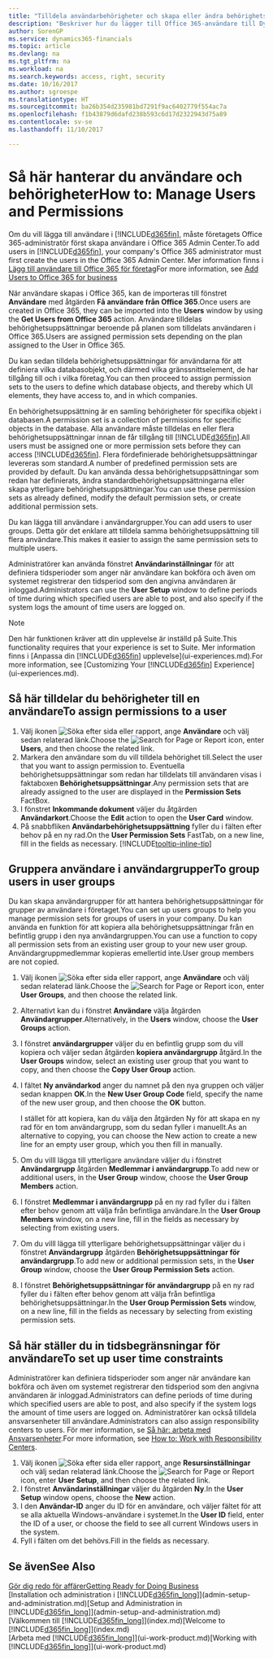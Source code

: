 ```yaml
---
title: "Tilldela användarbehörigheter och skapa eller ändra behörighetsgrupper | Microsoft Docs"
description: "Beskriver hur du lägger till Office 365-användare till Dynamics 365 Business edition och tilldelar dem behörigheter, åtkomstbehörigheter och säkerhetsinställningar."
author: SorenGP
ms.service: dynamics365-financials
ms.topic: article
ms.devlang: na
ms.tgt_pltfrm: na
ms.workload: na
ms.search.keywords: access, right, security
ms.date: 10/16/2017
ms.author: sgroespe
ms.translationtype: HT
ms.sourcegitcommit: ba26b354d235981bd7291f9ac6402779f554ac7a
ms.openlocfilehash: f1b43879d6dafd238b593c6d17d2322943d75a89
ms.contentlocale: sv-se
ms.lasthandoff: 11/10/2017

---
```

# <a name="how-to-manage-users-and-permissions"></a><span data-ttu-id="8ad72-103">Så här hanterar du användare och behörigheter</span><span class="sxs-lookup"><span data-stu-id="8ad72-103">How to: Manage Users and Permissions</span></span>
<span data-ttu-id="8ad72-104">Om du vill lägga till användare i [!INCLUDE[d365fin](includes/d365fin_md.md)], måste företagets Office 365-administratör först skapa användare i Office 365 Admin Center.</span><span class="sxs-lookup"><span data-stu-id="8ad72-104">To add users in [!INCLUDE[d365fin](includes/d365fin_md.md)], your company's Office 365 administrator must first create the users in the Office 365 Admin Center.</span></span> <span data-ttu-id="8ad72-105">Mer information finns i [Lägg till användare till Office 365 för företag](https://support.office.com/en-us/article/Add-users-to-Office-365-for-business-435ccec3-09dd-4587-9ebd-2f3cad6bc2bc)</span><span class="sxs-lookup"><span data-stu-id="8ad72-105">For more information, see [Add Users to Office 365 for business](https://support.office.com/en-us/article/Add-users-to-Office-365-for-business-435ccec3-09dd-4587-9ebd-2f3cad6bc2bc)</span></span>

<span data-ttu-id="8ad72-106">När användare skapas i Office 365, kan de importeras till fönstret **Användare** med åtgärden **Få användare från Office 365**.</span><span class="sxs-lookup"><span data-stu-id="8ad72-106">Once users are created in Office 365, they can be imported into the **Users** window by using the **Get Users from Office 365** action.</span></span> <span data-ttu-id="8ad72-107">Användare tilldelas behörighetsuppsättningar beroende på planen som tilldelats användaren i Office 365.</span><span class="sxs-lookup"><span data-stu-id="8ad72-107">Users are assigned permission sets depending on the plan assigned to the User in Office 365.</span></span>

<span data-ttu-id="8ad72-108">Du kan sedan tilldela behörighetsuppsättningar för användarna för att definiera vilka databasobjekt, och därmed vilka gränssnittselement, de har tillgång till och i vilka företag.</span><span class="sxs-lookup"><span data-stu-id="8ad72-108">You can then proceed to assign permission sets to the users to define which database objects, and thereby which UI elements, they have access to, and in which companies.</span></span>

<span data-ttu-id="8ad72-109">En behörighetsuppsättning är en samling behörigheter för specifika objekt i databasen.</span><span class="sxs-lookup"><span data-stu-id="8ad72-109">A permission set is a collection of permissions for specific objects in the database.</span></span> <span data-ttu-id="8ad72-110">Alla användare måste tilldelas en eller flera behörighetsuppsättningar innan de får tillgång till [!INCLUDE[d365fin](includes/d365fin_md.md)].</span><span class="sxs-lookup"><span data-stu-id="8ad72-110">All users must be assigned one or more permission sets before they can access [!INCLUDE[d365fin](includes/d365fin_md.md)].</span></span> <span data-ttu-id="8ad72-111">Flera fördefinierade behörighetsuppsättningar levereras som standard.</span><span class="sxs-lookup"><span data-stu-id="8ad72-111">A number of predefined permission sets are provided by default.</span></span> <span data-ttu-id="8ad72-112">Du kan använda dessa behörighetsuppsättningar som redan har definierats, ändra standardbehörighetsuppsättningarna eller skapa ytterligare behörighetsuppsättningar.</span><span class="sxs-lookup"><span data-stu-id="8ad72-112">You can use these permission sets as already defined, modify the default permission sets, or create additional permission sets.</span></span>

<span data-ttu-id="8ad72-113">Du kan lägga till användare i användargrupper.</span><span class="sxs-lookup"><span data-stu-id="8ad72-113">You can add users to user groups.</span></span> <span data-ttu-id="8ad72-114">Detta gör det enklare att tilldela samma behörighetsuppsättning till flera användare.</span><span class="sxs-lookup"><span data-stu-id="8ad72-114">This makes it easier to assign the same permission sets to multiple users.</span></span>

<span data-ttu-id="8ad72-115">Administratörer kan använda fönstret **Användarinställningar** för att definiera tidsperioder som anger när användare kan bokföra och även om systemet registrerar den tidsperiod som den angivna användaren är inloggad.</span><span class="sxs-lookup"><span data-stu-id="8ad72-115">Administrators can use the **User Setup** window to define periods of time during which specified users are able to post, and also specify if the system logs the amount of time users are logged on.</span></span>

> [!NOTE]  
>   <span data-ttu-id="8ad72-116">Den här funktionen kräver att din upplevelse är inställd på Suite.</span><span class="sxs-lookup"><span data-stu-id="8ad72-116">This functionality requires that your experience is set to Suite.</span></span> <span data-ttu-id="8ad72-117">Mer information finns i [Anpassa din [!INCLUDE[d365fin](includes/d365fin_md.md)] upplevelse](ui-experiences.md).</span><span class="sxs-lookup"><span data-stu-id="8ad72-117">For more information, see [Customizing Your [!INCLUDE[d365fin](includes/d365fin_md.md)] Experience](ui-experiences.md).</span></span>

## <a name="to-assign-permissions-to-a-user"></a><span data-ttu-id="8ad72-118">Så här tilldelar du behörigheter till en användare</span><span class="sxs-lookup"><span data-stu-id="8ad72-118">To assign permissions to a user</span></span>
1. <span data-ttu-id="8ad72-119">Välj ikonen ![Söka efter sida eller rapport](media/ui-search/search_small.png "ikonen Söka efter sida eller rapport"), ange **Användare** och välj sedan relaterad länk.</span><span class="sxs-lookup"><span data-stu-id="8ad72-119">Choose the ![Search for Page or Report](media/ui-search/search_small.png "Search for Page or Report icon") icon, enter **Users**, and then choose the related link.</span></span>
2. <span data-ttu-id="8ad72-120">Markera den användare som du vill tilldela behörighet till.</span><span class="sxs-lookup"><span data-stu-id="8ad72-120">Select the user that you want to assign permission to.</span></span>
<span data-ttu-id="8ad72-121">Eventuella behörighetsuppsättningar som redan har tilldelats till användaren visas i faktaboxen **Behörighetsuppsättningar**.</span><span class="sxs-lookup"><span data-stu-id="8ad72-121">Any permission sets that are already assigned to the user are displayed in the **Permission Sets** FactBox.</span></span>
3. <span data-ttu-id="8ad72-122">I fönstret **Inkommande dokument** väljer du åtgärden **Användarkort**.</span><span class="sxs-lookup"><span data-stu-id="8ad72-122">Choose the **Edit** action to open the **User Card** window.</span></span>
4. <span data-ttu-id="8ad72-123">På snabbfliken **Användarbehörighetsuppsättning** fyller du i fälten efter behov på en ny rad.</span><span class="sxs-lookup"><span data-stu-id="8ad72-123">On the **User Permission Sets** FastTab, on a new line, fill in the fields as necessary.</span></span> [!INCLUDE[tooltip-inline-tip](includes/tooltip-inline-tip_md.md)]

## <a name="to-group-users-in-user-groups"></a><span data-ttu-id="8ad72-124">Gruppera användare i användargrupper</span><span class="sxs-lookup"><span data-stu-id="8ad72-124">To group users in user groups</span></span>
<span data-ttu-id="8ad72-125">Du kan skapa användargrupper för att hantera behörighetsuppsättningar för grupper av användare i företaget.</span><span class="sxs-lookup"><span data-stu-id="8ad72-125">You can set up users groups to help you manage permission sets for groups of users in your company.</span></span> <span data-ttu-id="8ad72-126">Du kan använda en funktion för att kopiera alla behörighetsuppsättningar från en befintlig grupp i den nya användargruppen.</span><span class="sxs-lookup"><span data-stu-id="8ad72-126">You can use a function to copy all permission sets from an existing user group to your new user group.</span></span> <span data-ttu-id="8ad72-127">Användargruppmedlemmar kopieras emellertid inte.</span><span class="sxs-lookup"><span data-stu-id="8ad72-127">User group members are not copied.</span></span>

1. <span data-ttu-id="8ad72-128">Välj ikonen ![Söka efter sida eller rapport](media/ui-search/search_small.png "ikonen Söka efter sida eller rapport"), ange **Användare** och välj sedan relaterad länk.</span><span class="sxs-lookup"><span data-stu-id="8ad72-128">Choose the ![Search for Page or Report](media/ui-search/search_small.png "Search for Page or Report icon") icon, enter **User Groups**, and then choose the related link.</span></span>
2. <span data-ttu-id="8ad72-129">Alternativt kan du i fönstret **Användare** välja åtgärden **Användargrupper**.</span><span class="sxs-lookup"><span data-stu-id="8ad72-129">Alternatively, in the **Users** window, choose the **User Groups** action.</span></span>
3. <span data-ttu-id="8ad72-130">I fönstret **användargrupper** väljer du en befintlig grupp som du vill kopiera och väljer sedan åtgärden **kopiera användargrupp** åtgärd.</span><span class="sxs-lookup"><span data-stu-id="8ad72-130">In the **User Groups** window, select an existing user group that you want to copy, and then choose the **Copy User Group** action.</span></span>
4. <span data-ttu-id="8ad72-131">I fältet **Ny användarkod** anger du namnet på den nya gruppen och väljer sedan knappen **OK**.</span><span class="sxs-lookup"><span data-stu-id="8ad72-131">In the **New User Group Code** field, specify the name of the new user group, and then choose the **OK** button.</span></span>

    <span data-ttu-id="8ad72-132">I stället för att kopiera, kan du välja den åtgärden Ny för att skapa en ny rad för en tom användargrupp, som du sedan fyller i manuellt.</span><span class="sxs-lookup"><span data-stu-id="8ad72-132">As an alternative to copying, you can choose the New action to create a new line for an empty user group, which you then fill in manually.</span></span>
5. <span data-ttu-id="8ad72-133">Om du villl lägga till ytterligare användare väljer du i fönstret **Användargrupp** åtgärden **Medlemmar i användargrupp**.</span><span class="sxs-lookup"><span data-stu-id="8ad72-133">To add new or additional users, in the **User Group** window, choose the **User Group Members** action.</span></span>
6. <span data-ttu-id="8ad72-134">I fönstret **Medlemmar i användargrupp** på en ny rad fyller du i fälten efter behov genom att välja från befintliga användare.</span><span class="sxs-lookup"><span data-stu-id="8ad72-134">In the **User Group Members** window, on a new line, fill in the fields as necessary by selecting from existing users.</span></span>
7. <span data-ttu-id="8ad72-135">Om du villl lägga till ytterligare behörighetsuppsättningar väljer du i fönstret **Användargrupp** åtgärden **Behörighetsuppsättningar för användargrupp**.</span><span class="sxs-lookup"><span data-stu-id="8ad72-135">To add new or additional permission sets, in the **User Group** window, choose the **User Group Permission Sets** action.</span></span>
8. <span data-ttu-id="8ad72-136">I fönstret **Behörighetsuppsättningar för användargrupp** på en ny rad fyller du i fälten efter behov genom att välja från befintliga behörighetsuppsättningar.</span><span class="sxs-lookup"><span data-stu-id="8ad72-136">In the **User Group Permission Sets** window, on a new line, fill in the fields as necessary by selecting from existing permission sets.</span></span>

## <a name="to-set-up-user-time-constraints"></a><span data-ttu-id="8ad72-137">Så här ställer du in tidsbegränsningar för användare</span><span class="sxs-lookup"><span data-stu-id="8ad72-137">To set up user time constraints</span></span>
<span data-ttu-id="8ad72-138">Administratörer kan definiera tidsperioder som anger när användare kan bokföra och även om systemet registrerar den tidsperiod som den angivna användaren är inloggad.</span><span class="sxs-lookup"><span data-stu-id="8ad72-138">Administrators can define periods of time during which specified users are able to post, and also specify if the system logs the amount of time users are logged on.</span></span> <span data-ttu-id="8ad72-139">Administratörer kan också tilldela ansvarsenheter till användare.</span><span class="sxs-lookup"><span data-stu-id="8ad72-139">Administrators can also assign responsibility centers to users.</span></span> <span data-ttu-id="8ad72-140">För mer information, se [Så här: arbeta med Ansvarsenheter](inventory-responsibility-centers.md).</span><span class="sxs-lookup"><span data-stu-id="8ad72-140">For more information, see [How to: Work with Responsibility Centers](inventory-responsibility-centers.md).</span></span>

1. <span data-ttu-id="8ad72-141">Välj ikonen ![Söka efter sida eller rapport](media/ui-search/search_small.png "ikonen Söka efter sida eller rapport"), ange **Resursinställningar** och välj sedan relaterad länk.</span><span class="sxs-lookup"><span data-stu-id="8ad72-141">Choose the ![Search for Page or Report](media/ui-search/search_small.png "Search for Page or Report icon") icon, enter **User Setup**, and then choose the related link.</span></span>
2. <span data-ttu-id="8ad72-142">I fönstret **Användarinställningar** väljer du åtgärden **Ny**.</span><span class="sxs-lookup"><span data-stu-id="8ad72-142">In the **User Setup** window opens, choose the **New** action.</span></span>
3. <span data-ttu-id="8ad72-143">I den **Användar-ID** anger du ID för en användare, och väljer fältet för att se alla aktuella Windows-användare i systemet.</span><span class="sxs-lookup"><span data-stu-id="8ad72-143">In the **User ID** field, enter the ID of a user, or choose the field to see all current Windows users in the system.</span></span>
4. <span data-ttu-id="8ad72-144">Fyll i fälten om det behövs.</span><span class="sxs-lookup"><span data-stu-id="8ad72-144">Fill in the fields as necessary.</span></span>

## <a name="see-also"></a><span data-ttu-id="8ad72-145">Se även</span><span class="sxs-lookup"><span data-stu-id="8ad72-145">See Also</span></span>
[<span data-ttu-id="8ad72-146">Gör dig redo för affärer</span><span class="sxs-lookup"><span data-stu-id="8ad72-146">Getting Ready for Doing Business</span></span>](ui-get-ready-business.md)  
<span data-ttu-id="8ad72-147">[Installation och administration i [!INCLUDE[d365fin_long](includes/d365fin_long_md.md)]](admin-setup-and-administration.md)</span><span class="sxs-lookup"><span data-stu-id="8ad72-147">[Setup and Administration in [!INCLUDE[d365fin_long](includes/d365fin_long_md.md)]](admin-setup-and-administration.md)</span></span>  
<span data-ttu-id="8ad72-148">[Välkommen till [!INCLUDE[d365fin_long](includes/d365fin_long_md.md)]](index.md)</span><span class="sxs-lookup"><span data-stu-id="8ad72-148">[Welcome to [!INCLUDE[d365fin_long](includes/d365fin_long_md.md)]](index.md)</span></span>  
<span data-ttu-id="8ad72-149">[Arbeta med [!INCLUDE[d365fin_long](includes/d365fin_long_md.md)]](ui-work-product.md)</span><span class="sxs-lookup"><span data-stu-id="8ad72-149">[Working with [!INCLUDE[d365fin_long](includes/d365fin_long_md.md)]](ui-work-product.md)</span></span>  

